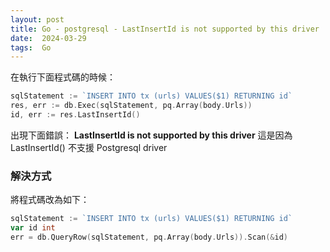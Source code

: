 ```yaml
---
layout: post
title: Go - postgresql - LastInsertId is not supported by this driver
date:  2024-03-29
tags:  Go
---
```

在執行下面程式碼的時候：
``` go 
sqlStatement := `INSERT INTO tx (urls) VALUES($1) RETURNING id`
res, err := db.Exec(sqlStatement, pq.Array(body.Urls))
id, err := res.LastInsertId()
```
出現下面錯誤：
**LastInsertId is not supported by this driver**
這是因為 LastInsertId() 不支援 Postgresql driver

### 解決方式
將程式碼改為如下：
``` go 
sqlStatement := `INSERT INTO tx (urls) VALUES($1) RETURNING id`
var id int
err = db.QueryRow(sqlStatement, pq.Array(body.Urls)).Scan(&id)
```

